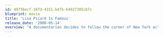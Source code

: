 ```yaml
---
id: 497f6ecf-16fd-4151-b4fb-64927385cb7c
blueprint: movie
title: 'Lisa Picard Is Famous'
release_date: '2000-05-14'
overview: "A documentarian decides to follow the career of New York actress Lisa Picard, believing she is on the brink of fame. Instead, he bears witness to Lisa's continued, humorous, struggles as an actress, as well as the conflict that arises when Lisa's best friend Tate hits it big with an off-Broadway one-man show."
---
```

